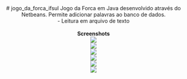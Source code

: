<center>
# jogo_da_forca_ifsul
Jogo da Forca em Java desenvolvido através do Netbeans. Permite adicionar palavras ao banco de dados.
<br>- Leitura em arquivo de texto
<br></br>
<b>Screenshots</b>
<br>
<img src="http://i.imgur.com/5ufC8kQ.png"><br>
<img src="http://i.imgur.com/jTaRxlC.png"><br>
<img src="http://i.imgur.com/Mig2orD.png"><br>
<img src="http://i.imgur.com/vv6Ovja.png"><br>
<img src="http://i.imgur.com/822eqQq.png"><br>
<img src="http://i.imgur.com/kylXzuu.png"><br>
</center>
